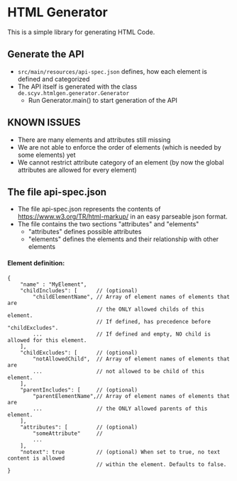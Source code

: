 # HTML Generator

This is a simple library for generating HTML Code.

## Generate the API

* `src/main/resources/api-spec.json` defines, how each element is defined and categorized
* The API itself is generated with the class `de.scyv.htmlgen.generator.Generator`
   * Run Generator.main() to start generation of the API

## KNOWN ISSUES

* There are many elements and attributes still missing
* We are not able to enforce the order of elements (which is needed by some elements) yet
* We cannot restrict attribute category of an element (by now the global attributes are allowed for every element)
 
## The file api-spec.json

* The file api-spec.json represents the contents of https://www.w3.org/TR/html-markup/ in an easy parseable json format.
* The file contains the two sections "attributes" and "elements"
    * "attributes" defines possible attributes
    * "elements" defines the elements and their relationship with other elements

#### Element definition:


    {
        "name" : "MyElement",
        "childIncludes": [      // (optional)
            "childElementName", // Array of element names of elements that are
                                // the ONLY allowed childs of this element.
                                // If defined, has precedence before "childExcludes".
            ...                 // If defined and empty, NO child is allowed for this element.
        ],
        "childExcludes": [      // (optional)
            "notAllowedChild",  // Array of element names of elements that are
            ...                 // not allowed to be child of this element.
        ],
        "parentIncludes": [     // (optional)
            "parentElementName",// Array of element names of elements that are 
            ...                 // the ONLY allowed parents of this element.
        ],
        "attributes": [         // (optional)
            "someAttribute"     //
            ...
        ],
        "notext": true          // (optional) When set to true, no text content is allowed
                                // within the element. Defaults to false.
    }  


